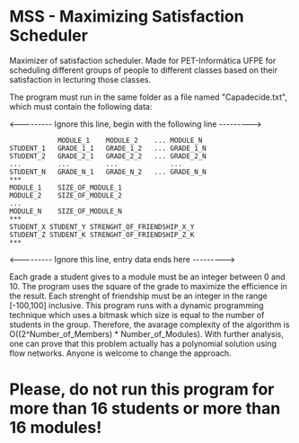 MSS - Maximizing Satisfaction Scheduler
===

Maximizer of satisfaction scheduler. Made for PET-Informática UFPE for scheduling different groups of people to different classes based on their satisfaction in lecturing those classes.

The program must run in the same folder as a file named "Capadecide.txt", which must contain the following data:

<--------- Ignore this line, begin with the following line --------->
```
			MODULE_1	MODULE_2	...	MODULE_N
STUDENT_1	GRADE_1_1	GRADE_1_2	...	GRADE_1_N
STUDENT_2	GRADE_2_1	GRADE_2_2	...	GRADE_2_N
...			...			...				...
STUDENT_N	GRADE_N_1	GRADE_N_2	...	GRADE_N_N
***
MODULE_1	SIZE_OF_MODULE_1
MODULE_2	SIZE_OF_MODULE_2
...
MODULE_N	SIZE_OF_MODULE_N
***
STUDENT_X STUDENT_Y STRENGHT_OF_FRIENDSHIP_X_Y
STUDENT_Z STUDENT_K STRENGHT_OF_FRIENDSHIP_Z_K
***
```
<--------- Ignore this line, entry data ends here --------->

Each grade a student gives to a module must be an integer between 0 and 10. The program uses the square of the grade to maximize the efficience in the result.
Each strenght of friendship must be an integer in the range [-100,100] inclusive.
This program runs with a dynamic programming technique which uses a bitmask which size is equal to the number of students in the group. Therefore, the avarage complexity of the algorithm is O((2^Number_of_Members) * Number_of_Modules). With further analysis, one can prove
that this problem actually has a polynomial solution using flow networks. Anyone is welcome to change the approach.

# Please, do not run this program for more than 16 students or more than 16 modules!
